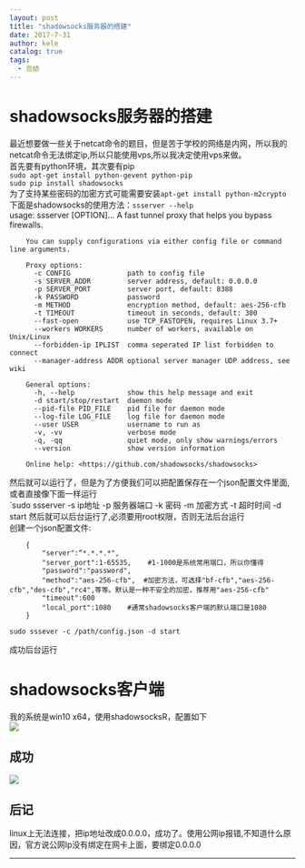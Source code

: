 ```yaml
---
layout: post
title: "shadowsocks服务器的搭建"
date: 2017-7-31
author: kele
catalog: true
tags:
  - 总结
---
```

# shadowsocks服务器的搭建
最近想要做一些关于netcat命令的题目，但是苦于学校的网络是内网，所以我的netcat命令无法绑定ip,所以只能使用vps,所以我决定使用vps来做。   
首先要有python环境，其次要有pip    
`sudo apt-get install python-gevent python-pip`    
`sudo pip install shadowsocks`    
为了支持某些密码的加密方式可能需要安装`apt-get install python-m2crypto`    
下面是shadowsocks的使用方法：`ssserver --help`     
		usage: ssserver [OPTION]...
		A fast tunnel proxy that helps you bypass firewalls.
		
		You can supply configurations via either config file or command line arguments.
		
		Proxy options:
		  -c CONFIG              path to config file
		  -s SERVER_ADDR         server address, default: 0.0.0.0
		  -p SERVER_PORT         server port, default: 8388
		  -k PASSWORD            password
		  -m METHOD              encryption method, default: aes-256-cfb
		  -t TIMEOUT             timeout in seconds, default: 300
		  --fast-open            use TCP_FASTOPEN, requires Linux 3.7+
		  --workers WORKERS      number of workers, available on Unix/Linux
		  --forbidden-ip IPLIST  comma seperated IP list forbidden to connect
		  --manager-address ADDR optional server manager UDP address, see wiki
		
		General options:
		  -h, --help             show this help message and exit
		  -d start/stop/restart  daemon mode
		  --pid-file PID_FILE    pid file for daemon mode
		  --log-file LOG_FILE    log file for daemon mode
		  --user USER            username to run as
		  -v, -vv                verbose mode
		  -q, -qq                quiet mode, only show warnings/errors
		  --version              show version information
		
		Online help: <https://github.com/shadowsocks/shadowsocks>
然后就可以运行了，但是为了方便我们可以把配置保存在一个json配置文件里面,或者直接像下面一样运行    
`sudo ssserver -s ip地址 -p 服务器端口 -k 密码  -m 加密方式  -t 超时时间   -d start 然后就可以后台运行了,必须要用root权限，否则无法后台运行     
创建一个json配置文件:   

		{
			"server":“*.*.*.*",
			"server_port":1-65535,    #1-1000是系统常用端口，所以你懂得
			"password":"password",
			"method":"aes-256-cfb",  #加密方法，可选择"bf-cfb","aes-256-cfb","des-cfb","rc4",等等。默认是一种不安全的加密，推荐用"aes-256-cfb"
			"timeout":600
			"local_port":1080    #通常shadowsocks客户端的默认端口是1080
		}    

`sudo sssever -c /path/config.json -d start`

成功后台运行
# shadowsocks客户端
我的系统是win10 x64，使用shadowsocksR，配置如下    
![](http://or4d8nhvk.bkt.clouddn.com/17-7-31/38284420.jpg)

## 成功
![](http://or4d8nhvk.bkt.clouddn.com/17-7-31/4696941.jpg)

## 后记
linux上无法连接，把ip地址改成0.0.0.0，成功了。使用公网ip报错,不知道什么原因，官方说公网Ip没有绑定在网卡上面，要绑定0.0.0.0

----

